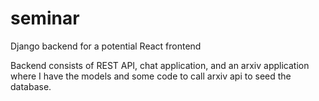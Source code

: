 # seminar
Django backend for a potential React frontend

Backend consists of REST API, chat application, and an arxiv application where I have the models and some code to call arxiv api to seed the database.
